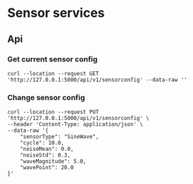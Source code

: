 # Sensor services

## Api

### Get current sensor config

```
curl --location --request GET 'http://127.0.0.1:5000/api/v1/sensorconfig' --data-raw ''
```

### Change sensor config

```
curl --location --request PUT 'http://127.0.0.1:5000/api/v1/sensorconfig' \
--header 'Content-Type: application/json' \
--data-raw '{
    "sensorType": "SineWave",
    "cycle": 10.0,
    "noiseMean": 0.0,
    "noiseStd": 0.3,
    "waveMagnitude": 5.0,
    "wavePoint": 20.0
}'
```
